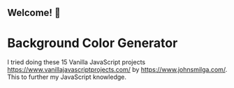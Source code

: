 ## Welcome! 👋

# Background Color Generator

I tried doing these 15 Vanilla JavaScript projects https://www.vanillajavascriptprojects.com/ by https://www.johnsmilga.com/. This to further my JavaScript knowledge.